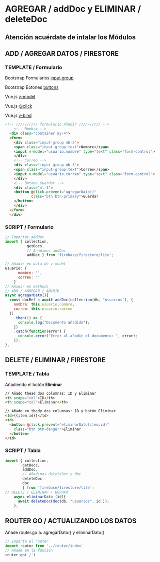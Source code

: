 # AGREGAR / addDoc y  ELIMINAR / deleteDoc

## Atención acuérdate de intalar los Módulos

## ADD / AGREGAR DATOS / FIRESTORE

### TEMPLATE / Formulario

Bootstrap Formularios [input group](https://getbootstrap.com/docs/5.1/forms/input-group/)

Bootstrap Botones [buttons](https://getbootstrap.com/docs/5.1/components/buttons/)

Vue.js [v-model](https://es.vuejs.org/v2/guide/components-custom-events.html#Personalizacion-de-componente-v-model)

Vue.js [@click](https://es.vuejs.org/v2/guide/syntax.html)

Vue.js [v-bind](https://es.vuejs.org/v2/guide/syntax.html)

```html
<!-- ////////// formulario Añadir ////////// -->
    <!-- Nombre -->
  <div class="container my-4">
  <form>  
    <div class="input-group mb-3">
    <span class="input-group-text">Nombre</span>
    <input v-model="usuario.nombre" type="text" class="form-control">
    </div>
    <!-- Correo -->
    <div class="input-group mb-3">
    <span class="input-group-text">Correo</span>
    <input v-model="usuario.correo" type="text" class="form-control">
    </div>
    <!-- Botone Guardar -->
    <div class="mt-3">  
    <button @click.prevent="agregarDato()" 
            class="btn btn-primary">Guardar
    </button>
    </div>
  </form>
  </div>
```
### SCRIPT / Formulario

```js
// Importar addDoc
import { collection, 
          getDocs,
          // Añadimos addDoc 
          addDoc } from 'firebase/firestore/lite';

// Añadir en data de v-model
usuario: {
      nombre: '',
      correo: ''
    }
// Añadir en methods
// ADD / AGREGAR / AÑADIR
async agregarDato(){
  const docRef = await addDoc(collection(db, "usuarios"), {
    nombre: this.usuario.nombre,
    correo: this.usuario.correo
  })
    .then(() => {
      console.log("Documento añadido");
    })
    .catch(function(error) {
      console.error("Error al añadir el documento: ", error);
    });
},
```

## DELETE / ELIMINAR / FIRESTORE

### TEMPLATE / Tabla

Añadiendo el botón **Eliminar**

```html
// Añado thead dos columnas: ID y Eliminar
<th scope="col">ID</th>
<th scope="col">Eliminar</th>

// Añado en tbody dos columnas: ID y botón Eliminar
<td>{{item.id}}</td>
<td>
  <button @click.prevent="eliminarDato(item.id)" 
    class="btn btn-danger">Eliminar
  </button>
</td>
```
### SCRIPT / Tabla

```js
import { collection, 
        getDocs, 
        addDoc,
        // Añadimos deleteDoc y doc
        deleteDoc, 
        doc 
        } from 'firebase/firestore/lite';
// DELETE / ELIMINAR / BORRAR
    async eliminarDato (id){
      await deleteDoc(doc(db, "usuarios", id ));
    },
```

## ROUTER GO / ACTUALIZANDO LOS DATOS

Añade router.go a: agregarDato() y eliminarDato()

```js
// Importa el router
import router from '../router/index'
// Añade en la función
router.go('/')
```
